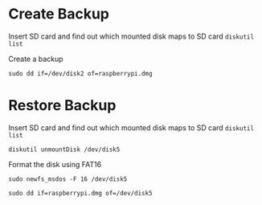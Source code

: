 # Create Backup

Insert SD card and find out which mounted disk maps to SD card
`diskutil list`

Create a backup

`sudo dd if=/dev/disk2 of=raspberrypi.dmg`

# Restore Backup

Insert SD card and find out which mounted disk maps to SD card
`diskutil list`

`diskutil unmountDisk /dev/disk5`

Format the disk using FAT16

`sudo newfs_msdos -F 16 /dev/disk5`

`sudo dd if=raspberrypi.dmg of=/dev/disk5`
